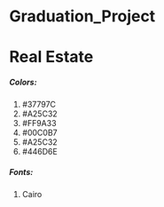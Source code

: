 # Graduation_Project
# Real Estate 
##### Colors:
1) #37797C
2) #A25C32
3) #FF9A33
4) #00C0B7
5) #A25C32
6) #446D6E


##### Fonts:
1) Cairo
